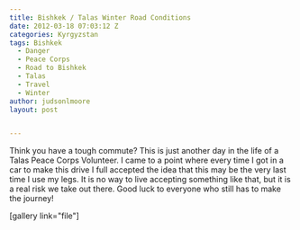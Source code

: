 ```yaml
---
title: Bishkek / Talas Winter Road Conditions
date: 2012-03-18 07:03:12 Z
categories: Kyrgyzstan
tags: Bishkek
  - Danger
  - Peace Corps
  - Road to Bishkek
  - Talas
  - Travel
  - Winter
author: judsonlmoore
layout: post


---
```


Think you have a tough commute? This is just another day in the life of a Talas Peace Corps Volunteer. I came to a point where every time I got in a car to make this drive I full accepted the idea that this may be the very last time I use my legs. It is no way to live accepting something like that, but it is a real risk we take out there. Good luck to everyone who still has to make the journey!

[gallery link="file"]

